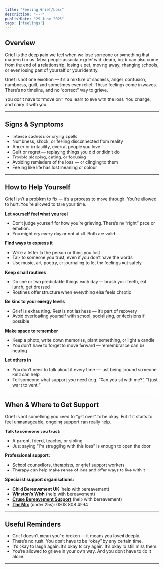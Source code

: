 ```yaml
---
title: "Feeling Grief/Loss"
description: "---"
publishDate: "29 June 2025"
tags: ["feelings"]
---
```


## Overview

Grief is the deep pain we feel when we lose someone or something that mattered to us. Most people associate grief with death, but it can also come from the end of a relationship, losing a pet, moving away, changing schools, or even losing part of yourself or your identity.

Grief is not one emotion — it’s a mixture of sadness, anger, confusion, numbness, guilt, and sometimes even relief. These feelings come in waves. There’s no timeline, and no “correct” way to grieve.

You don’t have to “move on.” You learn to live with the loss. You change, and carry it with you.

---

## Signs & Symptoms

- Intense sadness or crying spells  
- Numbness, shock, or feeling disconnected from reality  
- Anger or irritability, even at people you love  
- Guilt or regret — replaying things you did or didn’t do  
- Trouble sleeping, eating, or focusing  
- Avoiding reminders of the loss — or clinging to them  
- Feeling like life has lost meaning or colour  

---

## How to Help Yourself

Grief isn’t a problem to fix — it’s a process to move through. You’re allowed to hurt. You’re allowed to take your time.

**Let yourself feel what you feel**  
- Don’t judge yourself for how you’re grieving. There’s no “right” pace or emotion.  
- You might cry every day or not at all. Both are valid.

**Find ways to express it**  
- Write a letter to the person or thing you lost  
- Talk to someone you trust, even if you don’t have the words  
- Use music, art, poetry, or journaling to let the feelings out safely

**Keep small routines**  
- Do one or two predictable things each day — brush your teeth, eat lunch, get dressed  
- Routines offer structure when everything else feels chaotic

**Be kind to your energy levels**  
- Grief is exhausting. Rest is not laziness — it’s part of recovery  
- Avoid overloading yourself with school, socialising, or decisions if possible

**Make space to remember**  
- Keep a photo, write down memories, plant something, or light a candle  
- You don’t have to forget to move forward — remembrance can be healing

**Let others in**  
- You don’t need to talk about it every time — just being around someone kind can help  
- Tell someone what support *you* need (e.g. “Can you sit with me?”, “I just want to vent.”)

---

## When & Where to Get Support

Grief is not something you need to “get over” to be okay. But if it starts to feel unmanageable, ongoing support can really help.

**Talk to someone you trust:**  
- A parent, friend, teacher, or sibling  
- Just saying “I’m struggling with this loss” is enough to open the door

**Professional support:**  
- School counsellors, therapists, or grief support workers  
- Therapy can help make sense of loss and offer ways to live with it

**Specialist support organisations:**  
- **[Child Bereavement UK](https://www.childbereavementuk.org)**  (help with bereavement)
- **[Winston’s Wish](https://www.winstonswish.org)**  (help with bereavement)
- **[Cruse Bereavement Support](https://www.cruse.org.uk)**  (help with bereavement)
- **[The Mix](https://www.themix.org.uk)** (under 25s): 0808 808 4994 

---

## Useful Reminders

- Grief doesn’t mean you’re broken — it means you loved deeply.  
- There’s no rush. You don’t have to be “okay” by any certain time.  
- It’s okay to laugh again. It’s okay to cry again. It’s okay to still miss them.  
- You’re allowed to grieve in your own way. And you don’t have to do it alone.

---

